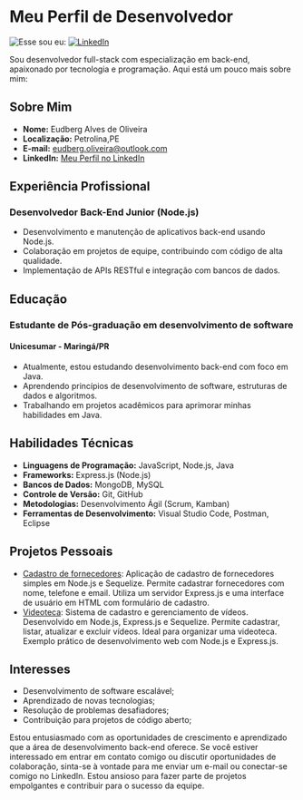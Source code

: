 # Meu Perfil de Desenvolvedor

![Esse sou eu:](https://photos.app.goo.gl/RJsHSrGf8N7F3hF69)
[![LinkedIn](https://img.shields.io/badge/LinkedIn-000?style=for-the-badge&logo=linkedin&logoColor=0E76A8)](https://www.linkedin.com/in/eudbergalvesdeoliveira/)

Sou desenvolvedor full-stack com especialização em back-end, apaixonado por tecnologia e programação. Aqui está um pouco mais sobre mim:

## Sobre Mim

- **Nome:** Eudberg Alves de Oliveira
- **Localização:** Petrolina,PE
- **E-mail:** eudberg.oliveira@outlook.com
- **LinkedIn:** [Meu Perfil no LinkedIn](https://www.linkedin.com/in/eudbergalvesdeoliveira)

## Experiência Profissional

### Desenvolvedor Back-End Junior (Node.js)

- Desenvolvimento e manutenção de aplicativos back-end usando Node.js.
- Colaboração em projetos de equipe, contribuindo com código de alta qualidade.
- Implementação de APIs RESTful e integração com bancos de dados.

## Educação

### Estudante de Pós-graduação em desenvolvimento de software
#### Unicesumar - Maringá/PR 
- Atualmente, estou estudando desenvolvimento back-end com foco em Java.
- Aprendendo princípios de desenvolvimento de software, estruturas de dados e algoritmos.
- Trabalhando em projetos acadêmicos para aprimorar minhas habilidades em Java.

## Habilidades Técnicas

- **Linguagens de Programação:** JavaScript, Node.js, Java
- **Frameworks:** Express.js (Node.js)
- **Bancos de Dados:** MongoDB, MySQL
- **Controle de Versão:** Git, GitHub
- **Metodologias:** Desenvolvimento Ágil (Scrum, Kamban)
- **Ferramentas de Desenvolvimento:** Visual Studio Code, Postman, Eclipse

## Projetos Pessoais

- [Cadastro de fornecedores](https://github.com/Eudberg/CadastroFornecedores): Aplicação de cadastro de fornecedores simples em Node.js e Sequelize. Permite cadastrar fornecedores com nome, telefone e email. Utiliza um servidor Express.js e uma interface de usuário em HTML com formulário de cadastro.
- [Videoteca](https://github.com/Eudberg/videoteca): Sistema de cadastro e gerenciamento de vídeos. Desenvolvido em Node.js, Express.js e Sequelize. Permite cadastrar, listar, atualizar e excluir vídeos. Ideal para organizar uma videoteca. Exemplo prático de desenvolvimento web com Node.js e Express.js.

## Interesses

- Desenvolvimento de software escalável;
- Aprendizado de novas tecnologias;
- Resolução de problemas desafiadores;
- Contribuição para projetos de código aberto;

Estou entusiasmado com as oportunidades de crescimento e aprendizado que a área de desenvolvimento back-end oferece. Se você estiver interessado em entrar em contato comigo ou discutir oportunidades de colaboração, sinta-se à vontade para me enviar um e-mail ou conectar-se comigo no LinkedIn. Estou ansioso para fazer parte de projetos empolgantes e contribuir para o sucesso da equipe.

